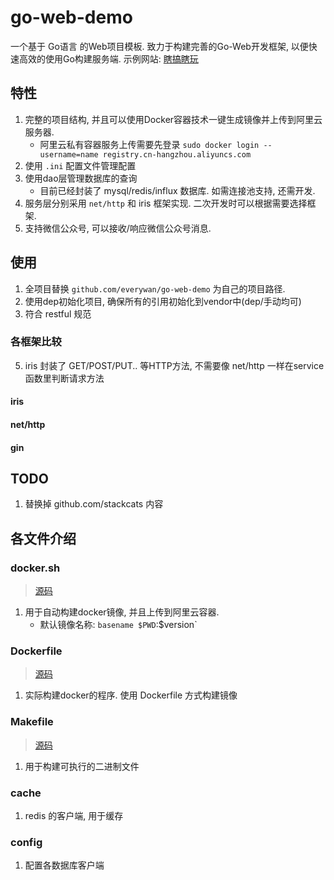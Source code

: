 # go-web-demo

一个基于 Go语言 的Web项目模板. 致力于构建完善的Go-Web开发框架, 以便快速高效的使用Go构建服务端. 示例网站: [瞎搞瞎玩](www.xiagaoxiawan.com)

## 特性
1. 完整的项目结构, 并且可以使用Docker容器技术一键生成镜像并上传到阿里云服务器.
    - 阿里云私有容器服务上传需要先登录 `sudo docker login --username=name registry.cn-hangzhou.aliyuncs.com`
2. 使用 `.ini` 配置文件管理配置
3. 使用dao层管理数据库的查询
    - 目前已经封装了 mysql/redis/influx 数据库. 如需连接池支持, 还需开发.
4. 服务层分别采用 `net/http` 和 iris 框架实现. 二次开发时可以根据需要选择框架.
5. 支持微信公众号, 可以接收/响应微信公众号消息.

## 使用
1. 全项目替换 `github.com/everywan/go-web-demo` 为自己的项目路径.
2. 使用dep初始化项目, 确保所有的引用初始化到vendor中(dep/手动均可)
3. 符合 restful 规范

### 各框架比较
5. iris 封装了 GET/POST/PUT.. 等HTTP方法, 不需要像 net/http 一样在service函数里判断请求方法
#### iris
#### net/http
#### gin

## TODO
1. 替换掉 github.com/stackcats 内容

## 各文件介绍
### docker.sh
> [源码](docker.sh)
1. 用于自动构建docker镜像, 并且上传到阿里云容器.
    - 默认镜像名称: `basename $PWD`:$version`

### Dockerfile
> [源码](Dockerfile)
1. 实际构建docker的程序. 使用 Dockerfile 方式构建镜像

### Makefile
> [源码](Makefile)
1. 用于构建可执行的二进制文件

### cache
1. redis 的客户端, 用于缓存

### config
1. 配置各数据库客户端
